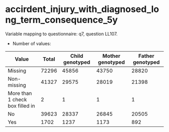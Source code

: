 # accirdent_injury_with_diagnosed_long_term_consequence_5y
Variable mapping to questionnaire: q7, question LL107.
- Number of values:

| Value | Total | Child genotyped | Mother genotyped | Father genotyped |
| ----- | ----- | --------------- | ---------------- | ---------------- |
| Missing | 72296 | 45856 | 43750 | 28820 |
| Non-missing | 41327 | 29575 | 28019 | 21398 |
| More than 1 check box filled in | 2 | 1 | 1 |1 |
| No | 39623 | 28337 | 26845 |20505 |
| Yes | 1702 | 1237 | 1173 |892 |



